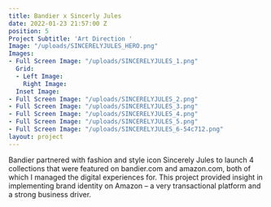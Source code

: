 ```yaml
---
title: Bandier x Sincerly Jules
date: 2022-01-23 21:57:00 Z
position: 5
Project Subtitle: 'Art Direction '
Image: "/uploads/SINCERELYJULES_HERO.png"
Images:
- Full Screen Image: "/uploads/SINCERELYJULES_1.png"
  Grid:
  - Left Image: 
    Right Image: 
  Inset Image: 
- Full Screen Image: "/uploads/SINCERELYJULES_2.png"
- Full Screen Image: "/uploads/SINCERELYJULES_3.png"
- Full Screen Image: "/uploads/SINCERELYJULES_4.png"
- Full Screen Image: "/uploads/SINCERELYJULES_5.png"
- Full Screen Image: "/uploads/SINCERELYJULES_6-54c712.png"
layout: project
---
```


Bandier partnered with fashion and style icon Sincerely Jules to launch 4 collections that were featured on bandier.com and amazon.com, both of which I managed the digital experiences for. This project provided insight in implementing brand identity on Amazon – a very transactional platform and a strong business driver.